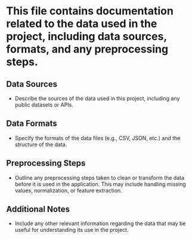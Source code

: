 # This file contains documentation related to the data used in the project, including data sources, formats, and any preprocessing steps.

## Data Sources
- Describe the sources of the data used in this project, including any public datasets or APIs.

## Data Formats
- Specify the formats of the data files (e.g., CSV, JSON, etc.) and the structure of the data.

## Preprocessing Steps
- Outline any preprocessing steps taken to clean or transform the data before it is used in the application. This may include handling missing values, normalization, or feature extraction.

## Additional Notes
- Include any other relevant information regarding the data that may be useful for understanding its use in the project.